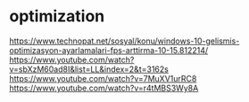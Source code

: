 # optimization

https://www.technopat.net/sosyal/konu/windows-10-gelismis-optimizasyon-ayarlamalari-fps-arttirma-10-15.812214/
https://www.youtube.com/watch?v=sbXzM60ad8I&list=LL&index=2&t=3162s
https://www.youtube.com/watch?v=7MuXV1urRC8
https://www.youtube.com/watch?v=r4tMBS3Wy8A
